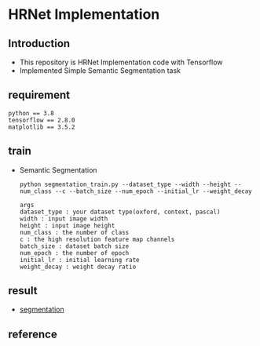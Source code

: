 # HRNet Implementation
## Introduction
* This repository is HRNet Implementation code with Tensorflow
* Implemented Simple Semantic Segmentation task
## requirement
    python == 3.8
    tensorflow == 2.8.0
    matplotlib == 3.5.2
## train
* Semantic Segmentation
    ```
    python segmentation_train.py --dataset_type --width --height --num_class --c --batch_size --num_epoch --initial_lr --weight_decay   

    args
    dataset_type : your dataset type(oxford, context, pascal)
    width : input image width
    height : input image height
    num_class : the number of class
    c : the high resolution feature map channels
    batch_size : dataset batch size
    num_epoch : the number of epoch
    initial_lr : initial learning rate
    weight_decay : weight decay ratio
  ```
## result
* [segmentation](https://github.com/kwjinwoo/HRNet/tree/main/segmentation)
## reference